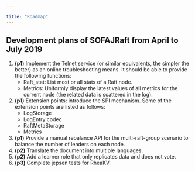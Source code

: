 ```yaml
---

title: "Roadmap"
---
```


## Development plans of SOFAJRaft from April to July 2019

1. **(p1)** Implement the Telnet service (or similar equivalents, the simpler the better) as an online troubleshooting means. It should be able to provide the following functions:
   - Raft_stat: List most or all stats of a Raft node.
   - Metrics: Uniformly display the latest values of all metrics for the current node (the related data is scattered in the log).
2. **(p1)** Extension points: introduce the SPI mechanism. Some of the extension points are listed as follows:
   - LogStorage
   - LogEntry codec
   - RaftMetaStorage
   - Metrics
3. **(p1)** Provide a manual rebalance API for the multi-raft-group scenario to balance the number of leaders on each node.
4. **(p2)** Translate the document into multiple languages.
5. **(p2)** Add a learner role that only replicates data and does not vote.
6. **(p3)** Complete jepsen tests for RheaKV.

